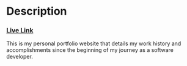 # Description

### [Live Link](https://leochung97.github.io/Portfolio/)

This is my personal portfolio website that details my work history and accomplishments since the beginning of my journey as a software developer.